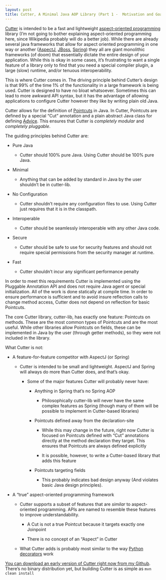 ```yaml
---
layout: post
title: Cutter, A Minimal Java AOP Library (Part 1 -  Motivation and Goals) 
---
```

[Cutter](https://github.com/Spaceman1701/Cutter) is intended to be a fast and
lightweight [aspect-oriented
programming](https://en.wikipedia.org/wiki/Aspect-oriented_programming) library
(I’m not going to bother explaining aspect-oriented programming here, since
Wikipedia probably will do a better job). While there are already several java
frameworks that allow for aspect oriented programming in one way or another
([AspectJ](https://eclipse.org/aspectj/index.php),
[JBoss](http://jbossaop.jboss.org/),
[Spring](https://docs.spring.io/spring/docs/current/spring-framework-reference/html/aop.html))
they all are giant monolithic frameworks (of doom) that essentially dictate the
entire design of your application. While this is okay in some cases, it’s
frustrating to want a single feature of a library only to find that you need a
special compiler plugin, a large (slow) runtime, and/or tenuous
interoperability.

This is where Cutter comes in. The driving principle behind Cutter’s design is
that 99% of the time 1% of the functionality in a large framework is being used.
Cutter is designed to have no bloat whatsoever. Sometimes this can lead to more
awkward API syntax, but it has the advantage of allowing applications to
configure Cutter however they like by writing plain old Java.

Cutter allows for the definition of
[Pointcuts](https://en.wikipedia.org/wiki/Pointcut) in Java. In Cutter,
Pointcuts are defined by a special “Cut” annotation and a plain abstract Java
class for defining [Advice](https://en.wikipedia.org/wiki/Advice_(programming)).
This ensures that Cutter is *completely modular* and *completely pluggable*.

The guiding principles behind Cutter are:

-   Pure Java

    -   Cutter should 100% pure Java. Using Cutter should be 100% pure Java.

-   Minimal

    -   Anything that can be added by standard in Java by the user shouldn’t be
        in cutter-lib.

-   No Configuration

    -   Cutter shouldn’t require any configuration files to use. Using Cutter
        just requires that it is in the classpath.

-   Interoperable

    -   Cutter should be seamlessly interoperable with any other Java code.

-   Secure

    -   Cutter should be safe to use for security features and should not
        require special permissions from the security manager at runtime.

-   Fast

    -   Cutter shouldn’t incur any significant performance penalty

In order to meet this requirements Cutter is implemented using the Pluggable
Annotation API and does not require Java agent or special initialization. All of
the work is done statically at compile time. In order to ensure performance is
sufficient and to avoid insure reflection calls to change method access, Cutter
does not depend on reflection for basic Pointcuts.

The core Cutter library, cutter-lib, has exactly one feature: Pointcuts on
methods. These are the most common types of Pointcuts and are the most useful.
While other libraries allow Pointcuts on fields, these can be implemented in
Java by the user (through getter methods), so they were not included in the
library.

What Cutter is not:

-   A feature-for-feature competitor with AspectJ (or Spring)

    -   Cutter is intended to be small and lightweight. AspectJ and Spring will
        always do more than Cutter does, and that’s okay.

        -   Some of the major features Cutter will probably never have:

            -   Anything in Spring that’s no Spring AOP

                -   Philosophically cutter-lib will never have the same complex
                    features as Spring (though many of them will be possible to
                    implement in Cutter-based libraries)

            -   Pointcuts defined away from the declaration-site

                -   While this may change in the future, right now Cutter is
                    focused on Pointcuts defined with “Cut” annotations directly
                    at the method declaration they target. This ensures that
                    Pointcuts are always defined explicitly

                -   It is possible, however, to write a Cutter-based library
                    that adds this feature

            -   Pointcuts targeting fields

                -   This probably indicates bad design anyway (And violates
                    basic Java design principles).

-   A “true” aspect-oriented programming framework

    -   Cutter supports a subset of features that are *similar* to
        aspect-oriented programming. APIs are named to resemble these features
        to improve understandability.

        -   A Cut is not a true Pointcut because it targets exactly one
            Joinpoint

        -   There is no concept of an “Aspect” in Cutter

    -   What Cutter adds is probably most similar to the way [Python
        decorators](https://wiki.python.org/moin/PythonDecorators) work

[You can download an early version of Cutter right now from my Github](https://github.com/Spaceman1701/Cutter). There’s no binary distribution
yet, but building Cutter is as simple as ```mvn clean install```

